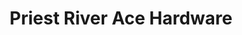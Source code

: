 ---
title: "Priest River Ace Hardware"
url: /priest-river/priest-river-ace-hardware/
shop: Baumarkt
---